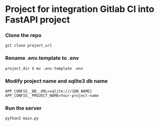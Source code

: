 # Project for integration Gitlab CI into FastAPI project


### Clone the repo
```shell
git clone project_url
```
### Rename .env.template to .env
```shell
project_dir $ mv .env.template .env
```
### Modify project name and sqlite3 db name
```shell
APP_CONFIG__DB__URL=sqlite:///{DB_NAME}
APP_CONFIG__PROJECT_NAME=Your-project-name
```
### Run the server
```shell
python3 main.py
```